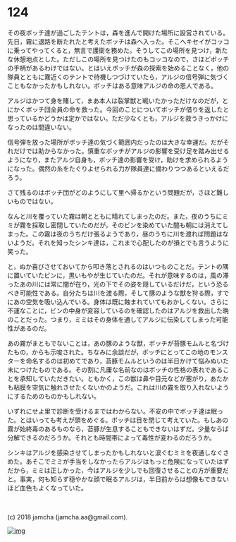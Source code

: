 # 124

その夜ボッチ達が過ごしたテントは，森を進んで開けた場所に設営されている。先日，霧に退路を断たれたと考えたボッチは森へ入った。そこへキセイがコッコに乗ってやってくると，無言で護衛を務めた。そうしてこの場所を見つけ，新たな休憩地点とした。ただしこの場所を見つけたのもコッコなので，さほどボッチの手柄があるわけではない。とはいえボッチが森の探索を始めることなく，他の隊員とともに霧近くのテントで待機しつづけていたら，アルジの信号弾に気づくこともなかったかもしれない。ボッチはある意味アルジの命の恩人である。  

アルジはかつて身を賭して，まあ本人は裂掌獣と戦いたかっただけなのだが，とにかくボッチ団全員の命を救った。今回のことについてボッチが借りを返したと思っているかどうかは定かではない。ただ少なくとも，アルジを救うきっかけになったのは間違いない。  

信号弾を放った場所がボッチ達の気づく範囲内だったのは大きな幸運だ。だがそれだけでは助からなかった。慎重なボッチがアルジの影響を受け足を踏み出せるようになり，またアルジ自身も，ボッチ達の影響を受け，助けを求められるようになった。偶然の糸をたぐりよせられる力が隊員達に備わりつつあるといえるだろう。  

さて残るのはボッチ団がどのようにして里へ帰るかという問題だが，さほど難しいものではない。  

なんと川を覆っていた霧は朝とともに晴れてしまったのだ。また，夜のうちにミミが霧を採取し密閉していたのだが，そのビンを染めていた闇も朝には消えてしまった。この霧は夜のうちだけ張るようであり，昼のうちに川を渡れば問題はないようだ。それを知ったシンキ達は，これまで心配したのが損とでも言うように笑った。  

と，ぬか喜びさせておいてから叩き落とされるのはいつものことだ。テントの隅に置いていたビンに，黒いもやが生じていたのだ。それが意味するのは，風の滞ったあの川には常に闇が在り，光の下でその姿を隠しているだけだ，という恐るべき可能性である。自分たちは川を渡る際，そして豚のような獣を狩る際，すでにあの空気を吸い込んでいる。身体は既に蝕まれていてもおかしくない。さらに不運なことに，ビンの中身が変容しているのを確認したのはアルジを救出した晩のことだった。つまり，ミミはその身体を通してアルジに伝染してしまった可能性があるのだ。  

あの霧がまともでないことは，あの豚のような獣，ボッチが苔豚モムルと名づけたもの，からも示唆された。ちなみに余談だが，ボッチにとってこの地のモンスターを命名するのは初めてであり，苔豚モムルというのは半日かけて悩みぬいた末につけたものである。その割に凡庸な名前なのはボッチの性格の表れであることを承知していただきたい。ともかく，この獣は鼻や目元などが塞がり，あたかも粘膜を空気に触れさせたくないかのようだ。これは川の霧を取り入れないようにするためのものかもしれない。  

いずれにせよ里で診断を受けるまではわからない。不安の中でボッチ達は眠った。とはいっても考えが頭をめぐる。ボッチは目を閉じて考えていた。もしあの霧が始終毒のあるものなら，苔豚が生息することもできないはずだ。少量ならば分解できるのだろうか。それとも時間帯によって毒性が変わるのだろうか。  

シンキはアルジを感染させてしまったかもしれないと涙ぐむミミを夜通しなぐさめた。あそこでミミが手当をしなかったらアルジはもっと危険になっていたはずだから，ミミは正しかった，今はアルジを少しでも回復させることの方が重要だと。事実，何も知らず穏やかな顔で眠るアルジは，半日前からは想像もできないほど血色もよくなっていた。  

<br>  
<br>  
(c) 2018 jamcha (jamcha.aa@gmail.com).  

[![img](http://i.creativecommons.org/l/by-nc-sa/4.0/88x31.png)](http://creativecommons.org/licenses/by-nc-sa/4.0/deed)